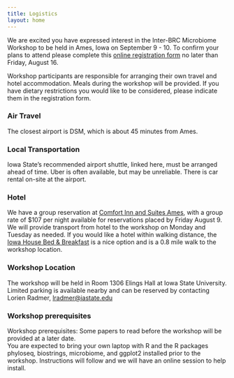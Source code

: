 ```yaml
---
title: Logistics
layout: home
---
```


We are excited you have expressed interest in the Inter-BRC Microbiome Workshop to be held in Ames, Iowa on September 9 - 10.  To confirm your plans to attend please complete this [online registration form](https://docs.google.com/forms/d/e/1FAIpQLSfR9CHtMowWZBK-ZRhNPGEkUa-S-qxNZWnEr9yJS5MvVDb4rA/viewform) no later than Friday, August 16.

Workshop participants are responsible for arranging their own travel and hotel accommodation. Meals during the workshop will be provided. If you have dietary restrictions you would like to be considered, please indicate them in the registration form.

### Air Travel
The closest airport is DSM, which is about 45 minutes from Ames.  

 
### Local Transportation
Iowa State’s recommended airport shuttle, linked here, must be arranged ahead of time. Uber is often available, but may be unreliable. There is car rental on-site at the airport.

### Hotel
We have a group reservation at [Comfort Inn and Suites Ames](https://www.choicehotels.com/reservations/groups/me87c9?checkInDate=2024-09-08&checkOutDate=2024-09-10&ratePlanCode=BNBTKD), with a group rate of $107 per night available for reservations placed by Friday August 9.  We will provide transport from hotel to the workshop on Monday and Tuesday as needed.  If you would like a hotel within walking distance, the [Iowa House Bed & Breakfast](https://iowahouseames.com/) is a nice option and is a 0.8 mile walk to the workshop location.

### Workshop Location
The workshop will be held in Room 1306 Elings Hall at Iowa State University. Limited parking is available nearby and can be reserved by contacting Lorien Radmer, lradmer@iastate.edu 

### Workshop prerequisites
Workshop prerequisites:  Some papers to read before the workshop will be provided at a later date.  
You are expected to bring your own laptop with R and the R packages phyloseq, biostrings, microbiome, and ggplot2 installed prior to the workshop. Instructions will follow and we will have an online session to help install. 
